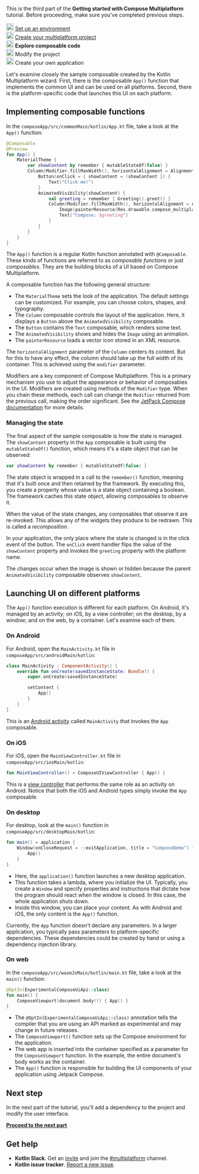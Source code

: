 [//]: # (title: Explore composable code)
<microformat>
   <p>This is the third part of the <strong>Getting started with Compose Multiplatform</strong> tutorial. Before proceeding, make sure you've completed previous steps.</p>
   <p><img src="icon-1-done.svg" width="20" alt="First step"/> <a href="compose-multiplatform-setup.md">Set up an environment</a><br/>
      <img src="icon-2-done.svg" width="20" alt="Second step"/> <a href="compose-multiplatform-create-first-app.md">Create your multiplatform project</a><br/>
      <img src="icon-3.svg" width="20" alt="Third step"/> <strong>Explore composable code</strong><br/>      
      <img src="icon-4-todo.svg" width="20" alt="Fourth step"/> Modify the project<br/>
      <img src="icon-5-todo.svg" width="20" alt="Fifth step"/> Create your own application<br/>
  </p>
</microformat>

Let's examine closely the sample composable created by the Kotlin Multiplatform wizard. First, there is the
composable `App()` function that implements the common UI and can be used on all platforms. Second, there is the
platform-specific code that launches this UI on each platform.

## Implementing composable functions

In the `composeApp/src/commonMain/kotlin/App.kt` file, take a look at the `App()` function:

```kotlin
@Composable
@Preview
fun App() {
    MaterialTheme {
        var showContent by remember { mutableStateOf(false) }
        Column(Modifier.fillMaxWidth(), horizontalAlignment = Alignment.CenterHorizontally) {
            Button(onClick = { showContent = !showContent }) {
                Text("Click me!")
            }
            AnimatedVisibility(showContent) {
                val greeting = remember { Greeting().greet() }
                Column(Modifier.fillMaxWidth(), horizontalAlignment = Alignment.CenterHorizontally) {
                    Image(painterResource(Res.drawable.compose_multiplatform), null)
                    Text("Compose: $greeting")
                }
            }
        }
    }
}
```

The `App()` function is a regular Kotlin function annotated with `@Composable`. These kinds of functions are referred to
as _composable
functions_ or just _composables_. They are the building blocks of a UI based on Compose Multiplatform.

A composable function has the following general structure:

* The `MaterialTheme` sets the look of the application. The default settings can be customized. For example, you can
  choose colors, shapes, and typography.
* The `Column` composable controls the layout of the application. Here, it displays a `Button` above
  the `AnimatedVisibility` composable.
* The `Button` contains the `Text` composable, which renders some text.
* The `AnimatedVisibility` shows and hides the `Image` using an animation.
* The `painterResource` loads a vector icon stored in an XML resource.

The `horizontalAlignment` parameter of the `Column` centers its content. But for this to have any effect, the column
should take up the full width of its container. This is achieved using the `modifier` parameter.

Modifiers are a key component of Compose Multiplatform. This is a primary mechanism you use to adjust the appearance or
behavior of composables in the UI. Modifiers are created using methods of the `Modifier` type. When you chain these
methods, each call can change the `Modifier` returned from the previous call, making the order significant.
See the [JetPack Compose documentation](https://developer.android.com/jetpack/compose/modifiers) for more details.

### Managing the state

The final aspect of the sample composable is how the state is managed. The `showContent` property in the `App`
composable is built using the `mutableStateOf()` function, which means it's a state object that can be observed:

```kotlin
var showContent by remember { mutableStateOf(false) }
```

The state object is wrapped in a call to the `remember()` function, meaning that it's built once and then
retained by the framework. By executing this, you create a property whose value is a state object containing a boolean.
The framework caches this state object, allowing composables to observe it.

When the value of the state changes, any composables that observe it are re-invoked. This allows any of the widgets they
produce to be redrawn. This is called a _recomposition_.

In your application, the only place where the state is changed is in the click event of the button. The `onClick` event
handler flips the value of the `showContent` property and invokes the `greeting` property with the platform name.

The changes occur when the image is shown or hidden because the parent `AnimatedVisibility` composable observes `showContent`.

## Launching UI on different platforms

The `App()` function execution is different for each platform. On Android, it's managed by an activity; on iOS, by a view 
controller; on the desktop, by a window; and on the web, by a container. Let's examine each of them.

### On Android

For Android, open the `MainActivity.kt` file in `composeApp/src/androidMain/kotlin`:

```kotlin
class MainActivity : ComponentActivity() {
    override fun onCreate(savedInstanceState: Bundle?) {
        super.onCreate(savedInstanceState)

        setContent {
            App()
        }
    }
}
```

This is an [Android activity](https://developer.android.com/guide/components/activities/intro-activities)
called `MainActivity` that invokes the `App` composable.

### On iOS

For iOS, open the `MainViewController.kt` file in `composeApp/src/iosMain/kotlin`:

```kotlin
fun MainViewController() = ComposeUIViewController { App() }
```

This is a [view controller](https://developer.apple.com/documentation/uikit/view_controllers) that performs the same
role as an activity on Android. Notice that both the iOS and Android types simply invoke the `App` composable.

### On desktop

For desktop, look at the `main()` function in `composeApp/src/desktopMain/kotlin`:

```kotlin
fun main() = application {
    Window(onCloseRequest = ::exitApplication, title = "ComposeDemo") {
        App()
    }
}
```

* Here, the `application()` function launches a new desktop application.
* This function takes a lambda, where you initialize the UI. Typically, you create a `Window` and specify properties and
  instructions that dictate how the program should react when the window is closed. In this case, the whole application shuts down.
* Inside this window, you can place your content. As with Android and iOS, the only content is the `App()` function.

Currently, the `App` function doesn't declare any parameters. In a larger application, you typically pass parameters to
platform-specific dependencies. These dependencies could be created by hand or using a dependency injection library.

### On web

In the `composeApp/src/wasmJsMain/kotlin/main.kt` file, take a look at the `main()` function:

```kotlin
@OptIn(ExperimentalComposeUiApi::class)
fun main() {
    ComposeViewport(document.body!!) { App() }
}
```

* The `@OptIn(ExperimentalComposeUiApi::class)` annotation tells the compiler that you are using an API marked as
  experimental and may change in future releases.
* The `ComposeViewport()` function sets up the Compose environment for the application.
* The web app is inserted into the container specified as a parameter for the `ComposeViewport` function.
  In the example, the entire document's body works as the container.
* The `App()` function is responsible for building the UI components of your application using Jetpack Compose.

## Next step

In the next part of the tutorial, you'll add a dependency to the project and modify the user interface.

**[Proceed to the next part](compose-multiplatform-modify-project.md)**

## Get help

* **Kotlin Slack**. Get an [invite](https://surveys.jetbrains.com/s3/kotlin-slack-sign-up) and join
  the [#multiplatform](https://kotlinlang.slack.com/archives/C3PQML5NU) channel.
* **Kotlin issue tracker**. [Report a new issue](https://youtrack.jetbrains.com/newIssue?project=KT).
